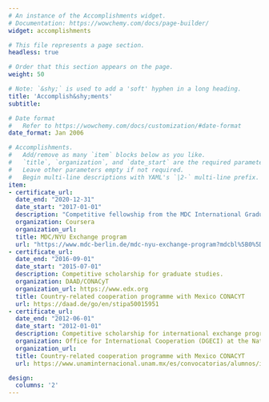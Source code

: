 ```yaml
---
# An instance of the Accomplishments widget.
# Documentation: https://wowchemy.com/docs/page-builder/
widget: accomplishments

# This file represents a page section.
headless: true

# Order that this section appears on the page.
weight: 50

# Note: `&shy;` is used to add a 'soft' hyphen in a long heading.
title: 'Accomplish&shy;ments'
subtitle:

# Date format
#   Refer to https://wowchemy.com/docs/customization/#date-format
date_format: Jan 2006

# Accomplishments.
#   Add/remove as many `item` blocks below as you like.
#   `title`, `organization`, and `date_start` are the required parameters.
#   Leave other parameters empty if not required.
#   Begin multi-line descriptions with YAML's `|2-` multi-line prefix.
item:
- certificate_url: 
  date_end: "2020-12-31"
  date_start: "2017-01-01"
  description: "Competitive fellowship from the MDC International Graduate School"
  organization: Coursera
  organization_url: 
  title: MDC/NYU Exchange program
  url: "https://www.mdc-berlin.de/mdc-nyu-exchange-program?mdcbl%5B0%5D=/bimsb%23t-phdexchange&mdcbl%5B1%5D=/mdc-nyu-exchange-program%23t-phdexchange&mdctl=1&mdcou=68130&mdcot=4&mdcbv=vutorSXW5TBK6bJVMl9k_I4cr1UZYb1PTkzTsToOtc8"
- certificate_url: 
  date_end: "2016-09-01"
  date_start: "2015-07-01"
  description: Competitive scholarship for graduate studies.
  organization: DAAD/CONACyT
  organization_url: https://www.edx.org
  title: Country-related cooperation programme with Mexico CONACYT
  url: https://daad.de/go/en/stipa50015951
- certificate_url: 
  date_end: "2012-06-01"
  date_start: "2012-01-01"
  description: Competitive scholarship for international exchange program with the University of Groningen.
  organization: Office for International Cooperation (DGECI) at the National Autonomous University of Mexico (UNAM).
  organization_url: 
  title: Country-related cooperation programme with Mexico CONACYT
  url: https://www.unaminternacional.unam.mx/es/convocatorias/alumnos/internas/dgeci-movilidad-estudiantil

design:
  columns: '2' 
---
```

